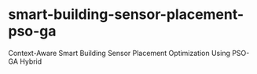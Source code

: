 # smart-building-sensor-placement-pso-ga
Context-Aware Smart Building Sensor Placement Optimization Using PSO-GA Hybrid
